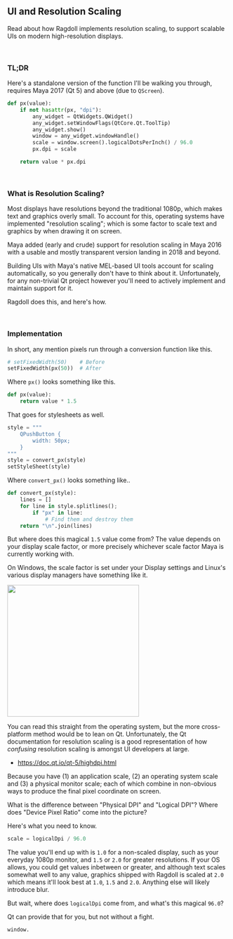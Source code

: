 ## UI and Resolution Scaling

Read about how Ragdoll implements resolution scaling, to support scalable UIs on modern high-resolution displays.

<br>

### TL;DR

Here's a standalone version of the function I'll be walking you through, requires Maya 2017 (Qt 5) and above (due to `QScreen`).

```py
def px(value):
    if not hasattr(px, "dpi"):
        any_widget = QtWidgets.QWidget()
        any_widget.setWindowFlags(QtCore.Qt.ToolTip)
        any_widget.show()
        window = any_widget.windowHandle()
        scale = window.screen().logicalDotsPerInch() / 96.0
        px.dpi = scale

    return value * px.dpi
```

<br>

### What is Resolution Scaling?

Most displays have resolutions beyond the traditional 1080p, which makes text and graphics overly small. To account for this, operating systems have implemented "resolution scaling"; which is some factor to scale text and graphics by when drawing it on screen.

Maya added (early and crude) support for resolution scaling in Maya 2016 with a usable and mostly transparent version landing in 2018 and beyond.

Building UIs with Maya's native MEL-based UI tools account for scaling automatically, so you generally don't have to think about it. Unfortunately, for any non-trivial Qt project however you'll need to actively implement and maintain support for it.

Ragdoll does this, and here's how.

<br>

### Implementation

In short, any mention pixels run through a conversion function like this.

```py
# setFixedWidth(50)    # Before
setFixedWidth(px(50))  # After
```

Where `px()` looks something like this.

```py
def px(value):
	return value * 1.5
```

That goes for stylesheets as well.

```py
style = """
	QPushButton {
		width: 50px;
	}
"""
style = convert_px(style)
setStyleSheet(style)
```

Where `convert_px()` looks something like..

```py
def convert_px(style):
	lines = []
	for line in style.splitlines();
		if "px" in line:
			# Find them and destroy them
	return "\n".join(lines)
```

But where does this magical `1.5` value come from? The value depends on your display scale factor, or more precisely whichever scale factor Maya is currently working with.

On Windows, the scale factor is set under your Display settings and Linux's various display managers have something like it.

<img width=300 src=https://user-images.githubusercontent.com/2152766/102087648-c6773780-3e11-11eb-8c38-4131267576f1.png>

You can read this straight from the operating system, but the more cross-platform method would be to lean on Qt. Unfortunately, the Qt documentation for resolution scaling is a good representation of how *confusing* resolution scaling is amongst UI developers at large.

- https://doc.qt.io/qt-5/highdpi.html

Because you have (1) an application scale, (2) an operating system scale and (3) a physical monitor scale; each of which combine in non-obvious ways to produce the final pixel coordinate on screen.

What is the difference between "Physical DPI" and "Logical DPI"? Where does "Device Pixel Ratio" come into the picture?

Here's what you need to know.

```py
scale = logicalDpi / 96.0
```

The value you'll end up with is `1.0` for a non-scaled display, such as your everyday 1080p monitor, and `1.5` or `2.0` for greater resolutions. If your OS allows, you could get values inbetween or greater, and although text scales somewhat well to any value, graphics shipped with Ragdoll is scaled at `2.0` which means it'll look best at `1.0`, `1.5` and `2.0`. Anything else will likely introduce blur.

But wait, where does `logicalDpi` come from, and what's this magical `96.0`?

Qt can provide that for you, but not without a fight.

```py
window.
```
